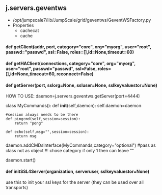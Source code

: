 ## j.servers.geventws

- /opt/jumpscale7/lib/JumpScale/grid/geventws/GeventWSFactory.py
- Properties
    - cachecat
    - cache

#### def getClient(addr, port, category="core", org="myorg", user="root", passwd="passwd", ssl=False, roles=[],id=None,timeout=60) 

#### def getHAClient(connections, category="core", org="myorg", user="root", passwd="passwd", ssl=False, roles=[],id=None,timeout=60, reconnect=False) 

#### def getServer(port, sslorg=None, ssluser=None, sslkeyvaluestor=None) 

HOW TO USE:
daemon=j.servers.geventws.getServer(port=4444)

class MyCommands():
    def __init__(self,daemon):
        self.daemon=daemon

    #session always needs to be there
    def pingcmd(self,session=session):
        return "pong"

    def echo(self,msg="",session=session):
        return msg

daemon.addCMDsInterface(MyCommands,category="optional")  #pass as class not as object !!! chose category if only 1 then can leave ""

daemon.start()

#### def initSSL4Server(organization, serveruser, sslkeyvaluestor=None) 

use this to init your ssl keys for the server (they can be used over all transports)

